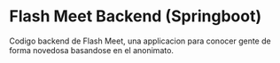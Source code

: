 
# Flash Meet Backend (Springboot)

Codigo backend de Flash Meet, una applicacion para conocer gente de forma novedosa basandose en el anonimato.




